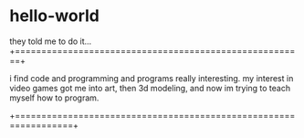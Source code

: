 # hello-world
they told me to do it...
+=======================================================+

i find code and programming and programs really interesting. my interest in video games got me into art,
then 3d modeling, and now im trying to teach myself how to program. 

+=================================================================+

